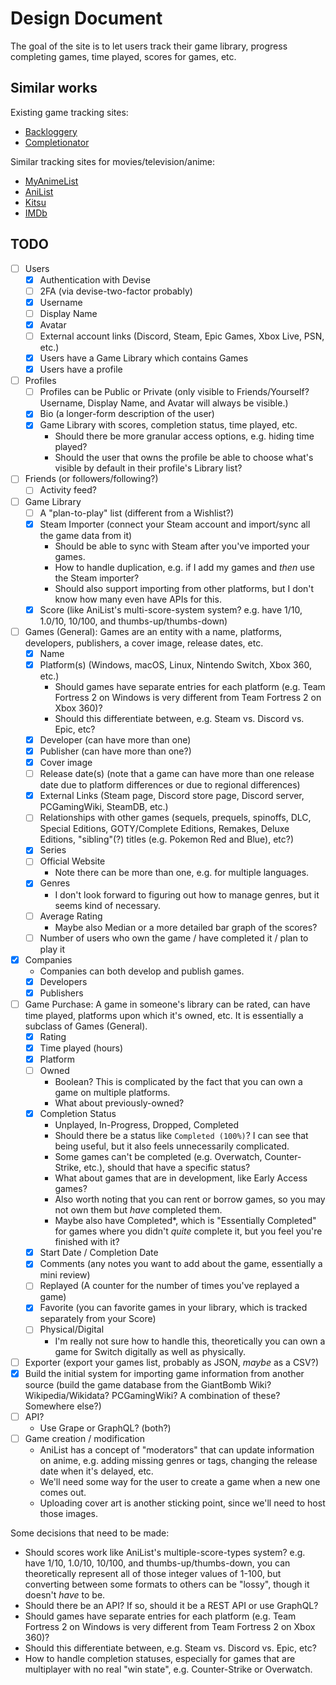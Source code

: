 # Design Document

The goal of the site is to let users track their game library, progress completing games, time played, scores for games, etc.

## Similar works

Existing game tracking sites:

- [Backloggery](http://backloggery.com/)
- [Completionator](https://www.completionator.com/Game?platformIDs=53&sortColumn=GameName&sortDirection=ASC)

Similar tracking sites for movies/television/anime:

- [MyAnimeList](https://myanimelist.net/)
- [AniList](https://anilist.co/)
- [Kitsu](https://kitsu.io)
- [IMDb](https://www.imdb.com/)

## TODO

- [ ] Users
  - [x] Authentication with Devise
  - [ ] 2FA (via devise-two-factor probably)
  - [x] Username
  - [ ] Display Name
  - [x] Avatar
  - [ ] External account links (Discord, Steam, Epic Games, Xbox Live, PSN, etc.)
  - [x] Users have a Game Library which contains Games
  - [x] Users have a profile
- [ ] Profiles
  - [ ] Profiles can be Public or Private (only visible to Friends/Yourself? Username, Display Name, and Avatar will always be visible.)
  - [x] Bio (a longer-form description of the user)
  - [x] Game Library with scores, completion status, time played, etc.
    - Should there be more granular access options, e.g. hiding time played?
    - Should the user that owns the profile be able to choose what's visible by default in their profile's Library list?
- [ ] Friends (or followers/following?)
  - [ ] Activity feed?
- [ ] Game Library
  - [ ] A "plan-to-play" list (different from a Wishlist?)
  - [x] Steam Importer (connect your Steam account and import/sync all the game data from it)
    - Should be able to sync with Steam after you've imported your games.
    - How to handle duplication, e.g. if I add my games and _then_ use the Steam importer?
    - Should also support importing from other platforms, but I don't know how many even have APIs for this.
  - [x] Score (like AniList's multi-score-system system? e.g. have 1/10, 1.0/10, 10/100, and thumbs-up/thumbs-down)
- [ ] Games (General): Games are an entity with a name, platforms, developers, publishers, a cover image, release dates, etc.
  - [x] Name
  - [x] Platform(s) (Windows, macOS, Linux, Nintendo Switch, Xbox 360, etc.)
    - Should games have separate entries for each platform (e.g. Team Fortress 2 on Windows is very different from Team Fortress 2 on Xbox 360)?
    - Should this differentiate between, e.g. Steam vs. Discord vs. Epic, etc?
  - [x] Developer (can have more than one)
  - [x] Publisher (can have more than one?)
  - [x] Cover image
  - [ ] Release date(s) (note that a game can have more than one release date due to platform differences or due to regional differences)
  - [x] External Links (Steam page, Discord store page, Discord server, PCGamingWiki, SteamDB, etc.)
  - [ ] Relationships with other games (sequels, prequels, spinoffs, DLC, Special Editions, GOTY/Complete Editions, Remakes, Deluxe Editions, "sibling"(?) titles (e.g. Pokemon Red and Blue), etc?)
  - [x] Series
  - [ ] Official Website
    - Note there can be more than one, e.g. for multiple languages.
  - [x] Genres
    - I don't look forward to figuring out how to manage genres, but it seems kind of necessary.
  - [ ] Average Rating
    - Maybe also Median or a more detailed bar graph of the scores?
  - [ ] Number of users who own the game / have completed it / plan to play it
- [x] Companies
  - Companies can both develop and publish games.
  - [x] Developers
  - [x] Publishers
- [ ] Game Purchase: A game in someone's library can be rated, can have time played, platforms upon which it's owned, etc. It is essentially a subclass of Games (General).
  - [x] Rating
  - [x] Time played (hours)
  - [x] Platform
  - [ ] Owned
    - Boolean? This is complicated by the fact that you can own a game on multiple platforms.
    - What about previously-owned?
  - [x] Completion Status
    - Unplayed, In-Progress, Dropped, Completed
    - Should there be a status like `Completed (100%)`? I can see that being useful, but it also feels unnecessarily complicated.
    - Some games can't be completed (e.g. Overwatch, Counter-Strike, etc.), should that have a specific status?
    - What about games that are in development, like Early Access games?
    - Also worth noting that you can rent or borrow games, so you may not own them but _have_ completed them.
    - Maybe also have Completed*, which is "Essentially Completed" for games where you didn't _quite_ complete it, but you feel you're finished with it?
  - [x] Start Date / Completion Date
  - [x] Comments (any notes you want to add about the game, essentially a mini review)
  - [ ] Replayed (A counter for the number of times you've replayed a game)
  - [x] Favorite (you can favorite games in your library, which is tracked separately from your Score)
  - [ ] Physical/Digital
    - I'm really not sure how to handle this, theoretically you can own a game for Switch digitally as well as physically.
- [ ] Exporter (export your games list, probably as JSON, _maybe_ as a CSV?)
- [x] Build the initial system for importing game information from another source (build the game database from the GiantBomb Wiki? Wikipedia/Wikidata? PCGamingWiki? A combination of these? Somewhere else?)
- [ ] API?
  - Use Grape or GraphQL? (both?)
- [ ] Game creation / modification
  - AniList has a concept of "moderators" that can update information on anime, e.g. adding missing genres or tags, changing the release date when it's delayed, etc.
  - We'll need some way for the user to create a game when a new one comes out.
  - Uploading cover art is another sticking point, since we'll need to host those images.

Some decisions that need to be made:

- Should scores work like AniList's multiple-score-types system? e.g. have 1/10, 1.0/10, 10/100, and thumbs-up/thumbs-down, you can theoretically represent all of those integer values of 1-100, but converting between some formats to others can be "lossy", though it doesn't _have_ to be.
- Should there be an API? If so, should it be a REST API or use GraphQL?
- Should games have separate entries for each platform (e.g. Team Fortress 2 on Windows is very different from Team Fortress 2 on Xbox 360)?
- Should this differentiate between, e.g. Steam vs. Discord vs. Epic, etc?
- How to handle completion statuses, especially for games that are multiplayer with no real "win state", e.g. Counter-Strike or Overwatch.
